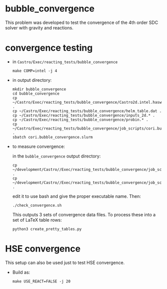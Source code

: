 # bubble_convergence

This problem was developed to test the convergence of the 4th order
SDC solver with gravity and reactions.

# convergence testing

* in `Castro/Exec/reacting_tests/bubble_convergence`
    ```
    make COMP=intel -j 4
    ```

* in output directory:
    ```
    mkdir bubble_convergence
    cd bubble_convergence
    cp ~/Castro/Exec/reacting_tests/bubble_convergence/Castro2d.intel.haswell.MPI.ex .
    cp ~/Castro/Exec/reacting_tests/bubble_convergence/helm_table.dat .
    cp ~/Castro/Exec/reacting_tests/bubble_convergence/inputs_2d.* .
    cp ~/Castro/Exec/reacting_tests/bubble_convergence/probin.* .
    cp ~/Castro/Exec/reacting_tests/bubble_convergence/job_scripts/cori.bubble_convergence.slurm .
    sbatch cori.bubble_convergence.slurm
    ```

* to measure convergence:

  in the `bubble_convergence` output directory:
    ```
    cp ~/development/Castro//Exec/reacting_tests/bubble_convergence/job_scripts/check_convergence.sh .
    cp ~/development/Castro//Exec/reacting_tests/bubble_convergence/job_scripts/create_pretty_tables.py .
    ```

  edit it to use bash and give the proper executable name.  Then:
    ```
    ./check_convergence.sh
    ```
  This outputs 3 sets of convergence data files.  To process these
  into a set of LaTeX table rows:
    ```
    python3 create_pretty_tables.py
    ```

# HSE convergence

This setup can also be used just to test HSE convergence.  

* Build as:
  ```
  make USE_REACT=FALSE -j 20
  ```
